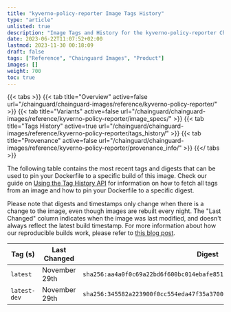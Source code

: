 ```yaml
---
title: "kyverno-policy-reporter Image Tags History"
type: "article"
unlisted: true
description: "Image Tags and History for the kyverno-policy-reporter Chainguard Image"
date: 2023-06-22T11:07:52+02:00
lastmod: 2023-11-30 00:18:09
draft: false
tags: ["Reference", "Chainguard Images", "Product"]
images: []
weight: 700
toc: true
---
```


{{< tabs >}}
{{< tab title="Overview" active=false url="/chainguard/chainguard-images/reference/kyverno-policy-reporter/" >}}
{{< tab title="Variants" active=false url="/chainguard/chainguard-images/reference/kyverno-policy-reporter/image_specs/" >}}
{{< tab title="Tags History" active=true url="/chainguard/chainguard-images/reference/kyverno-policy-reporter/tags_history/" >}}
{{< tab title="Provenance" active=false url="/chainguard/chainguard-images/reference/kyverno-policy-reporter/provenance_info/" >}}
{{</ tabs >}}

The following table contains the most recent tags and digests that can be used to pin your Dockerfile to a specific build of this image. Check our guide on [Using the Tag History API](/chainguard/chainguard-images/using-the-tag-history-api/) for information on how to fetch all tags from an image and how to pin your Dockerfile to a specific digest.

Please note that digests and timestamps only change when there is a change to the image, even though images are rebuilt every night. The "Last Changed" column indicates when the image was last modified, and doesn't always reflect the latest build timestamp. For more information about how our reproducible builds work, please refer to [this blog post](https://www.chainguard.dev/unchained/reproducing-chainguards-reproducible-image-builds).

| Tag (s)       | Last Changed  | Digest                                                                    |
|---------------|---------------|---------------------------------------------------------------------------|
|  `latest`     | November 29th | `sha256:aa4a0f0c69a22bd6f600bc014ebafe851a66cfc855bbd35e4e2ef68618219162` |
|  `latest-dev` | November 29th | `sha256:345582a223900f0cc554eda47f35a370082d6af3187bcc8786dc60eefdbaf06d` |

